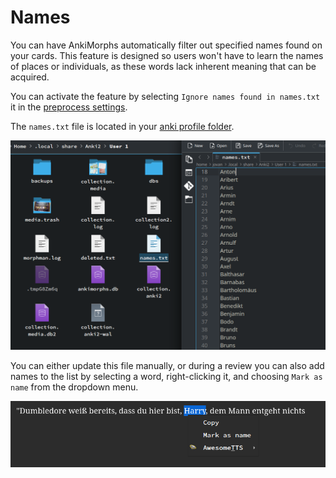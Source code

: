 # Names

You can have AnkiMorphs automatically filter out specified names found on your cards. This feature is designed so users
won't have to learn the names of places or individuals, as these words lack
inherent meaning that can be acquired.

You can activate the feature by selecting `Ignore names found in names.txt` it in
the [preprocess settings](settings/preprocess.md).

The `names.txt` file is located in your [anki profile folder](../glossary.md#profile-folder).

![example-name-list.png](../../img/example-name-list.png)

You can either update this file manually, or during a review you can also add names to the list by selecting a word,
right-clicking it, and choosing `Mark as name` from the dropdown menu.

![mark-as-name.png](../../img/mark-as-name.png)
